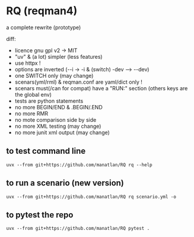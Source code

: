# RQ (reqman4)

a complete rewrite (prototype)

diff:
- licence gnu gpl v2 -> MIT
- "uv" & (a lot) simpler (less features)
- use httpx !
- options are inverted (--i -> -i & (switch) -dev --> --dev)
- one SWITCH only (may change)
- scenars(yml/rml) & reqman.conf are yaml/dict only !
- scenars must(/can for compat) have a "RUN:" section (others keys are the global env)
- tests are python statements
- no more BEGIN/END & .BEGIN/.END
- no more RMR
- no mote comparison side by side
- no more XML testing (may change)
- no more junit xml output (may change)

## to test command line

    uvx --from git+https://github.com/manatlan/RQ rq --help

## to run a scenario (new version)

    uvx --from git+https://github.com/manatlan/RQ rq scenario.yml -o

## to pytest the repo

    uvx --from git+https://github.com/manatlan/RQ pytest .
